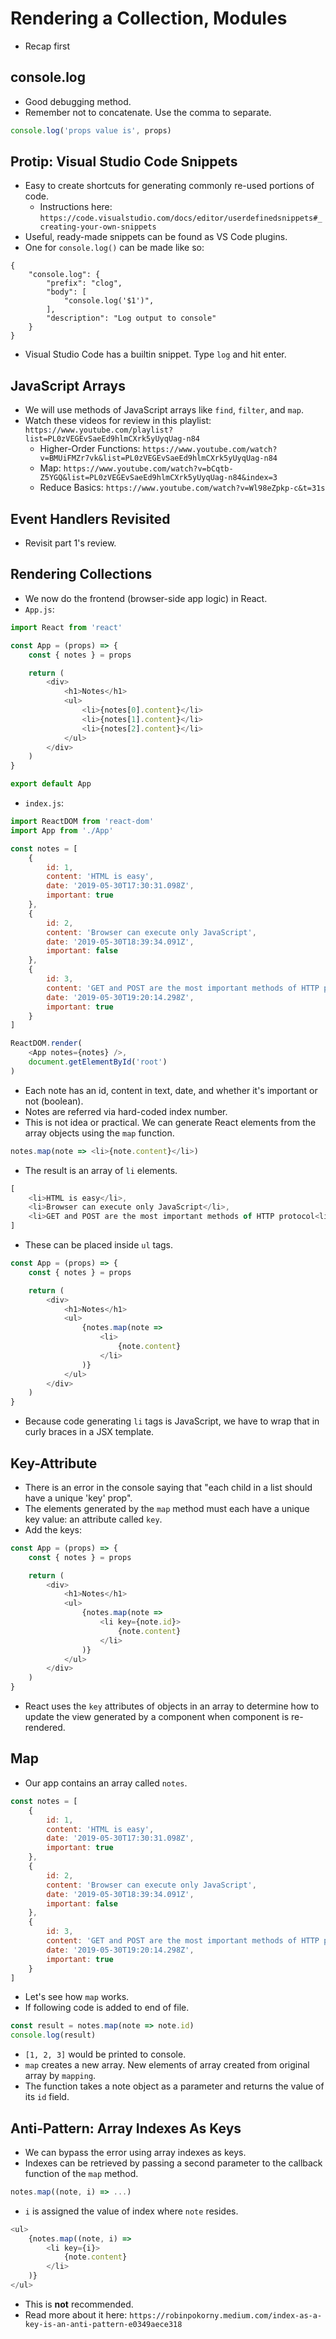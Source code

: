 # Rendering a Collection, Modules
- Recap first

## console.log
- Good debugging method.
- Remember not to concatenate. Use the comma to separate.
```javascript
console.log('props value is', props)
```

## Protip: Visual Studio Code Snippets
- Easy to create shortcuts for generating commonly re-used portions of code.
    - Instructions here: `https://code.visualstudio.com/docs/editor/userdefinedsnippets#_creating-your-own-snippets`
- Useful, ready-made snippets can be found as VS Code plugins.
- One for `console.log()` can be made like so:
```
{
    "console.log": {
        "prefix": "clog",
        "body": [
            "console.log('$1')",
        ],
        "description": "Log output to console"
    }
}
```
- Visual Studio Code has a builtin snippet. Type `log` and hit enter.

## JavaScript Arrays
- We will use methods of JavaScript arrays like `find`, `filter`, and `map`.
- Watch these videos for review in this playlist: `https://www.youtube.com/playlist?list=PL0zVEGEvSaeEd9hlmCXrk5yUyqUag-n84`
    - Higher-Order Functions: `https://www.youtube.com/watch?v=BMUiFMZr7vk&list=PL0zVEGEvSaeEd9hlmCXrk5yUyqUag-n84`
    - Map: `https://www.youtube.com/watch?v=bCqtb-Z5YGQ&list=PL0zVEGEvSaeEd9hlmCXrk5yUyqUag-n84&index=3`
    - Reduce Basics: `https://www.youtube.com/watch?v=Wl98eZpkp-c&t=31s`

## Event Handlers Revisited
- Revisit part 1's review.

## Rendering Collections
- We now do the frontend (browser-side app logic) in React.
- `App.js`:
```javascript
import React from 'react'

const App = (props) => {
    const { notes } = props

    return (
        <div>
            <h1>Notes</h1>
            <ul>
                <li>{notes[0].content}</li>
                <li>{notes[1].content}</li>
                <li>{notes[2].content}</li>
            </ul>
        </div>
    )
}

export default App
```
- `index.js`:
```javascript
import ReactDOM from 'react-dom'
import App from './App'

const notes = [
    {
        id: 1,
        content: 'HTML is easy',
        date: '2019-05-30T17:30:31.098Z',
        important: true
    },
    {
        id: 2,
        content: 'Browser can execute only JavaScript',
        date: '2019-05-30T18:39:34.091Z',
        important: false
    },
    {
        id: 3,
        content: 'GET and POST are the most important methods of HTTP protocol',
        date: '2019-05-30T19:20:14.298Z',
        important: true
    }
]

ReactDOM.render(
    <App notes={notes} />,
    document.getElementById('root')
)
```
- Each note has an id, content in text, date, and whether it's important or not (boolean).
- Notes are referred via hard-coded index number.
- This is not idea or practical. We can generate React elements from the array objects using the `map` function.
```javascript
notes.map(note => <li>{note.content}</li>)
```
- The result is an array of `li` elements.
```javascript
[
    <li>HTML is easy</li>,
    <li>Browser can execute only JavaScript</li>,
    <li>GET and POST are the most important methods of HTTP protocol<li>,
]
```
- These can be placed inside `ul` tags.
```javascript
const App = (props) => {
    const { notes } = props

    return (
        <div>
            <h1>Notes</h1>
            <ul>
                {notes.map(note =>
                    <li>
                        {note.content}
                    </li>
                )}
            </ul>
        </div>
    )
}
```
- Because code generating `li` tags is JavaScript, we have to wrap that in curly braces in a JSX template.

## Key-Attribute
- There is an error in the console saying that "each child in a list should have a unique 'key' prop".
- The elements generated by the `map` method must each have a unique key value: an attribute called `key`.
- Add the keys:
```javascript
const App = (props) => {
    const { notes } = props

    return (
        <div>
            <h1>Notes</h1>
            <ul>
                {notes.map(note =>
                    <li key={note.id}>
                        {note.content}
                    </li>
                )}
            </ul>
        </div>
    )
}
```
- React uses the `key` attributes of objects in an array to determine how to update the view generated by a component when component is re-rendered.

## Map
- Our app contains an array called `notes`.
```javascript
const notes = [
	{
		id: 1,
		content: 'HTML is easy',
		date: '2019-05-30T17:30:31.098Z',
		important: true
	},
	{
		id: 2,
		content: 'Browser can execute only JavaScript',
		date: '2019-05-30T18:39:34.091Z',
		important: false
	},
	{
		id: 3,
		content: 'GET and POST are the most important methods of HTTP protocol',
		date: '2019-05-30T19:20:14.298Z',
		important: true
	}
]
```
- Let's see how `map` works.
- If following code is added to end of file.
```javascript
const result = notes.map(note => note.id)
console.log(result)
```
- `[1, 2, 3]` would be printed to console.
- `map` creates a new array. New elements of array created from original array by `mapping`.
- The function takes a note object as a parameter and returns the value of its `id` field.

## Anti-Pattern: Array Indexes As Keys
- We can bypass the error using array indexes as keys.
- Indexes can be retrieved by passing a second parameter to the callback function of the `map` method.
```javascript
notes.map((note, i) => ...)
```
- `i` is assigned the value of index where `note` resides.
```javascript
<ul>
    {notes.map((note, i) => 
        <li key={i}>
            {note.content}
        </li>
    )}
</ul>
```
- This is **not** recommended.
- Read more about it here: `https://robinpokorny.medium.com/index-as-a-key-is-an-anti-pattern-e0349aece318`
